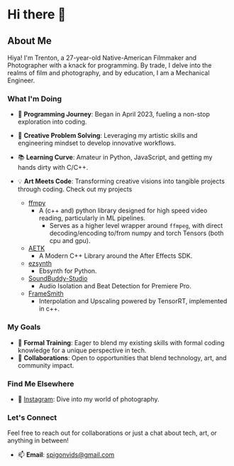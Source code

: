 # Hi there 👋

<!-- 
**Trentonom0r3/Trentonom0r3** is a ✨ _special_ ✨ repository because its `README.md` (this file) appears on your GitHub profile.
-->

## About Me

Hiya! I'm Trenton, a 27-year-old Native-American Filmmaker and Photographer with a knack for programming. By trade, I delve into the realms of film and photography, and by education, I am a Mechanical Engineer.

### What I'm Doing

- 🌟 **Programming Journey**: Began in April 2023, fueling a non-stop exploration into coding.
- 🎨 **Creative Problem Solving**: Leveraging my artistic skills and engineering mindset to develop innovative workflows.
- 📚 **Learning Curve**: Amateur in Python, JavaScript, and getting my hands dirty with C/C++.
- 💡 **Art Meets Code**: Transforming creative visions into tangible projects through coding. Check out my projects

  - [ffmpy](https://github.com/Trentonom0r3/fmpy)
      - A (c++ and) python library designed for high speed video reading, particularly in ML pipelines.
          - Serves as a higher level wrapper around `ffmpeg`, with direct decoding/encoding to/from numpy and torch Tensors (both cpu and gpu).
  - [AETK](https://github.com/Trentonom0r3/AETK)
      - A Modern C++ Library around the After Effects SDK.
  - [ezsynth](https://github.com/Trentonom0r3/Ezsynth)
      - Ebsynth for Python.
  - [SoundBuddy-Studio](https://github.com/Trentonom0r3/SoundBuddy-Studio)
      - Audio Isolation and Beat Detection for Premiere Pro.
  - [FrameSmith](https://github.com/Trentonom0r3/FrameSmith)
      - Interpolation and Upscaling powered by TensorRT, implemented in c++.
        
### My Goals

- 🚀 **Formal Training**: Eager to blend my existing skills with formal coding knowledge for a unique perspective in tech.
- 🤝 **Collaborations**: Open to opportunities that blend technology, art, and community impact.

### Find Me Elsewhere

- 📸 [Instagram](https://www.instagram.com/blind.3ye/): Dive into my world of photography.

### Let's Connect

Feel free to reach out for collaborations or just a chat about tech, art, or anything in between!

- 📫 **Email**: [spigonvids@gmail.com](mailto:spigonvids@gmail.com)

